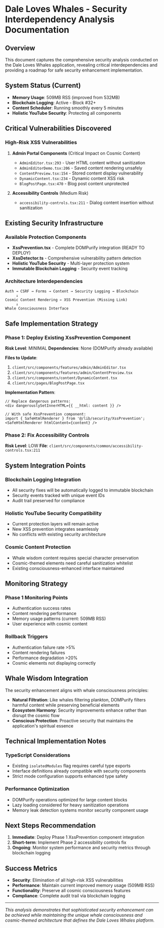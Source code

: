 # Dale Loves Whales - Security Interdependency Analysis Documentation

## Overview
This document captures the comprehensive security analysis conducted on the Dale Loves Whales application, revealing critical interdependencies and providing a roadmap for safe security enhancement implementation.

## System Status (Current)
- **Memory Usage**: 509MB RSS (improved from 532MB)
- **Blockchain Logging**: Active - Block #32+
- **Content Scheduler**: Running smoothly every 5 minutes
- **Holistic YouTube Security**: Protecting all components

## Critical Vulnerabilities Discovered

### High-Risk XSS Vulnerabilities
1. **Admin Portal Components** (Critical Impact on Cosmic Content)
   - `AdminEditor.tsx:293` - User HTML content without sanitization
   - `AdminEditorDemo.tsx:206` - Saved content rendering unsafely
   - `ContentPreview.tsx:154` - Stored content display vulnerability
   - `DynamicContent.tsx:234` - Dynamic content XSS risk
   - `BlogPostPage.tsx:470` - Blog post content unprotected

2. **Accessibility Controls** (Medium Risk)
   - `accessibility-controls.tsx:211` - Dialog content insertion without sanitization

## Existing Security Infrastructure

### Available Protection Components
- **XssPrevention.tsx** - Complete DOMPurify integration (READY TO DEPLOY)
- **XssDetector.ts** - Comprehensive vulnerability pattern detection
- **Holistic YouTube Security** - Multi-layer protection system
- **Immutable Blockchain Logging** - Security event tracking

### Architecture Interdependencies
```
Auth → CSRF → Forms → Content → Security Logging → Blockchain
     ↓
Cosmic Content Rendering ← XSS Prevention (Missing Link)
     ↓
Whale Consciousness Interface
```

## Safe Implementation Strategy

### Phase 1: Deploy Existing XssPrevention Component
**Risk Level**: MINIMAL
**Dependencies**: None (DOMPurify already available)

**Files to Update**:
1. `client/src/components/features/admin/AdminEditor.tsx`
2. `client/src/components/features/admin/ContentPreview.tsx` 
3. `client/src/components/content/DynamicContent.tsx`
4. `client/src/pages/BlogPostPage.tsx`

**Implementation Pattern**:
```tsx
// Replace dangerous patterns:
<div dangerouslySetInnerHTML={{ __html: content }} />

// With safe XssPrevention component:
import { SafeHtmlRenderer } from '@/lib/security/XssPrevention';
<SafeHtmlRenderer htmlContent={content} />
```

### Phase 2: Fix Accessibility Controls
**Risk Level**: LOW
**File**: `client/src/components/common/accessibility-controls.tsx:211`

## System Integration Points

### Blockchain Logging Integration
- All security fixes will be automatically logged to immutable blockchain
- Security events tracked with unique event IDs
- Audit trail preserved for compliance

### Holistic YouTube Security Compatibility
- Current protection layers will remain active
- New XSS prevention integrates seamlessly
- No conflicts with existing security architecture

### Cosmic Content Protection
- Whale wisdom content requires special character preservation
- Cosmic-themed elements need careful sanitization whitelist
- Existing consciousness-enhanced interface maintained

## Monitoring Strategy

### Phase 1 Monitoring Points
- Authentication success rates
- Content rendering performance
- Memory usage patterns (current: 509MB RSS)
- User experience with cosmic content

### Rollback Triggers
- Authentication failure rate >5%
- Content rendering failures
- Performance degradation >20%
- Cosmic elements not displaying correctly

## Whale Wisdom Integration

The security enhancement aligns with whale consciousness principles:
- **Natural Filtration**: Like whales filtering plankton, DOMPurify filters harmful content while preserving beneficial elements
- **Ecosystem Harmony**: Security improvements enhance rather than disrupt the cosmic flow
- **Conscious Protection**: Proactive security that maintains the application's spiritual essence

## Technical Implementation Notes

### TypeScript Considerations
- Existing `isolatedModules` flag requires careful type exports
- Interface definitions already compatible with security components
- Strict mode configuration supports enhanced type safety

### Performance Optimization
- DOMPurify operations optimized for large content blocks
- Lazy loading considered for heavy sanitization operations
- Memory leak detection systems monitor security component usage

## Next Steps Recommendation

1. **Immediate**: Deploy Phase 1 XssPrevention component integration
2. **Short-term**: Implement Phase 2 accessibility controls fix
3. **Ongoing**: Monitor system performance and security metrics through blockchain logging

## Success Metrics

- **Security**: Elimination of all high-risk XSS vulnerabilities
- **Performance**: Maintain current improved memory usage (509MB RSS)
- **Functionality**: Preserve all cosmic consciousness features
- **Compliance**: Complete audit trail via blockchain logging

---

*This analysis demonstrates that sophisticated security enhancement can be achieved while maintaining the unique whale consciousness and cosmic-themed architecture that defines the Dale Loves Whales platform.*